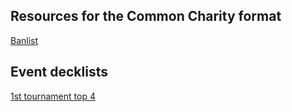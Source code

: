 ## Resources for the Common Charity format

[Banlist](ccbanlist)

## Event decklists

[1st tournament top 4](1st_tournament)